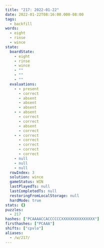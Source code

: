 ```yaml
---
title: "217: 2022-01-22"
date: 2022-01-22T08:16:00.000-08:00
tags:
  - backfill
words:
  - eight
  - rinse
  - wince
state:
  boardState:
    - eight
    - rinse
    - wince
    - ""
    - ""
    - ""
  evaluations:
    - - present
      - correct
      - absent
      - absent
      - absent
    - - absent
      - correct
      - correct
      - absent
      - correct
    - - correct
      - correct
      - correct
      - correct
      - correct
    - null
    - null
    - null
  rowIndex: 3
  solution: wince
  gameStatus: WIN
  lastPlayedTs: null
  lastCompletedTs: null
  restoringFromLocalStorage: null
  hardMode: true
stats: {}
puzzles:
  - 217
hashes: ["PCAAAACCACCCCCCXXXXXXXXXXXXXXX"]
firsthashes: ["PCAAA"]
shifts: ["cpvlo"]
aliases:
  - /w/217/
---
```

<!-- more -->
